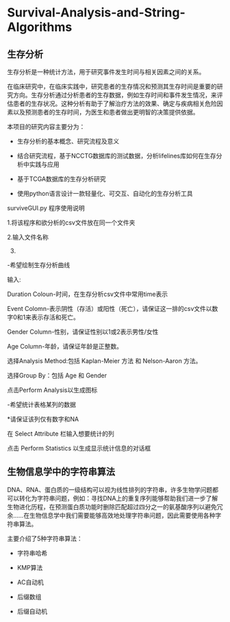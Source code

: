 # Survival-Analysis-and-String-Algorithms

## 生存分析

生存分析是一种统计方法，用于研究事件发生时间与相关因素之间的关系。

在临床研究中，在临床实践中，研究患者的生存情况和预测其生存时间是重要的研究方向。生存分析通过分析患者的生存数据，例如生存时间和事件发生情况，来评估患者的生存状况。这种分析有助于了解治疗方法的效果、确定与疾病相关危险因素以及预测患者的生存时间，为医生和患者做出更明智的决策提供依据。

本项目的研究内容主要分为：

- 生存分析的基本概念、研究流程及意义

- 结合研究流程，基于NCCTG数据库的测试数据，分析lifelines库如何在生存分析中实践与应用

- 基于TCGA数据库的生存分析研究

- 使用python语言设计一款轻量化、可交互、自动化的生存分析工具


surviveGUI.py 程序使用说明

1.将该程序和欲分析的csv文件放在同一个文件夹

2.输入文件名称

3.
-希望绘制生存分析曲线

输入:

Duration Coloun-时间，在生存分析csv文件中常用time表示

Event Colomn-表示阴性（存活）或阳性（死亡），请保证这一排的csv文件以数字0和1来表示存活和死亡。

Gender Column-性别，请保证性别以1或2表示男性/女性

Age Column-年龄，请保证年龄是正整数。

选择Analysis Method:包括 Kaplan-Meier 方法 和 Nelson-Aaron 方法。

选择Group By：包括 Age 和 Gender

点击Perform Analysis以生成图标

-希望统计表格某列的数据

*请保证该列仅有数字和NA

在 Select Attribute 栏输入想要统计的列

点击 Perform Statistics 以生成显示统计信息的对话框


## 生物信息学中的字符串算法

DNA、RNA、蛋白质的一级结构可以视为线性排列的字符串，许多生物学问题都可以转化为字符串问题，例如：寻找DNA上的重复序列能够帮助我们进一步了解生物进化历程，在预测蛋白质功能时删除匹配超过四分之一的氨基酸序列以避免冗余……在生物信息学中我们需要能够高效地处理字符串问题，因此需要使用各种字符串算法。

主要介绍了5种字符串算法：

- 字符串哈希

- KMP算法

- AC自动机

- 后缀数组

- 后缀自动机

